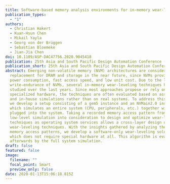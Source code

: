```yaml
---
title: Software-based memory analysis environments for in-memory wear-leveling
publication_types:
  - "1"
authors:
  - Christian Hakert
  - Kuan-Hsun Chen
  - Mikail Yayla
  - Georg von der Brüggen
  - Sebastian Bloemeke
  - Jian-Jia Chen
doi: 10.1109/ASP-DAC47756.2020.9045418
publication: 25th Asia and South Pacific Design Automation Conference (ASP-DAC)
publication_short: 25th Asia and South Pacific Design Automation Conference (ASP-DAC)
abstract: Emerging non-volatile memory (NVM) architectures are considered as a
  replacement for DRAM and storage in the near future, since NVMs provide low
  power consumption, fast access speed, and low unit cost. Due to the lower
  write-endurance of NVMs, several in-memory wear-leveling techniques have been
  studied over the last years. Since most approaches propose or rely on
  specialized hardware, the techniques are often evaluated based on assumptions
  and in-house simulations rather than on real systems. To address this issue,
  we develop a setup consisting of a gem5 instance and an NVMain2.0 instance,
  which simulates an entire system (CPU, peripherals, etc.) together with an NVM
  plugged into the system. Taking a recorded memory access pattern from a
  low-level simulation into consideration to design and optimize wear-leveling
  techniques as operating system services allows a cross-layer design of
  wear-leveling techniques. With the insights gathered by analyzing the recorded
  memory access patterns, we develop a software-only wear-leveling solution,
  which does not require special hardware at all. This algorithm is evaluated
  afterwards by the full system simulation.
draft: false
featured: false
image:
  filename: ""
  focal_point: Smart
  preview_only: false
date: 2020-01-13T15:06:18.815Z
---
```

